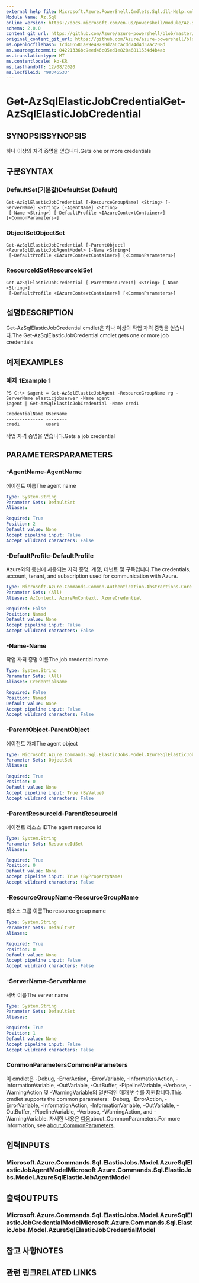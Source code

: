 ```yaml
---
external help file: Microsoft.Azure.PowerShell.Cmdlets.Sql.dll-Help.xml
Module Name: Az.Sql
online version: https://docs.microsoft.com/en-us/powershell/module/Az.sql/get-Azsqlelasticjobcredential
schema: 2.0.0
content_git_url: https://github.com/Azure/azure-powershell/blob/master/src/Sql/Sql/help/Get-AzSqlElasticJobCredential.md
original_content_git_url: https://github.com/Azure/azure-powershell/blob/master/src/Sql/Sql/help/Get-AzSqlElasticJobCredential.md
ms.openlocfilehash: 1cd466581a89e49280d2a6cacdd74d4d37ac208d
ms.sourcegitcommit: 04221336bc9eed46c05ed1e828a6811534d4b4ab
ms.translationtype: MT
ms.contentlocale: ko-KR
ms.lasthandoff: 12/08/2020
ms.locfileid: "98346533"
---
```

# <span data-ttu-id="a9e88-101">Get-AzSqlElasticJobCredential</span><span class="sxs-lookup"><span data-stu-id="a9e88-101">Get-AzSqlElasticJobCredential</span></span>

## <span data-ttu-id="a9e88-102">SYNOPSIS</span><span class="sxs-lookup"><span data-stu-id="a9e88-102">SYNOPSIS</span></span>
<span data-ttu-id="a9e88-103">하나 이상의 자격 증명을 얻습니다.</span><span class="sxs-lookup"><span data-stu-id="a9e88-103">Gets one or more credentials</span></span>

## <span data-ttu-id="a9e88-104">구문</span><span class="sxs-lookup"><span data-stu-id="a9e88-104">SYNTAX</span></span>

### <span data-ttu-id="a9e88-105">DefaultSet(기본값)</span><span class="sxs-lookup"><span data-stu-id="a9e88-105">DefaultSet (Default)</span></span>
```
Get-AzSqlElasticJobCredential [-ResourceGroupName] <String> [-ServerName] <String> [-AgentName] <String>
 [-Name <String>] [-DefaultProfile <IAzureContextContainer>] [<CommonParameters>]
```

### <span data-ttu-id="a9e88-106">ObjectSet</span><span class="sxs-lookup"><span data-stu-id="a9e88-106">ObjectSet</span></span>
```
Get-AzSqlElasticJobCredential [-ParentObject] <AzureSqlElasticJobAgentModel> [-Name <String>]
 [-DefaultProfile <IAzureContextContainer>] [<CommonParameters>]
```

### <span data-ttu-id="a9e88-107">ResourceIdSet</span><span class="sxs-lookup"><span data-stu-id="a9e88-107">ResourceIdSet</span></span>
```
Get-AzSqlElasticJobCredential [-ParentResourceId] <String> [-Name <String>]
 [-DefaultProfile <IAzureContextContainer>] [<CommonParameters>]
```

## <span data-ttu-id="a9e88-108">설명</span><span class="sxs-lookup"><span data-stu-id="a9e88-108">DESCRIPTION</span></span>
<span data-ttu-id="a9e88-109">Get-AzSqlElasticJobCredential cmdlet은 하나 이상의 작업 자격 증명을 얻습니다.</span><span class="sxs-lookup"><span data-stu-id="a9e88-109">The Get-AzSqlElasticJobCredential cmdlet gets one or more job credentials</span></span>

## <span data-ttu-id="a9e88-110">예제</span><span class="sxs-lookup"><span data-stu-id="a9e88-110">EXAMPLES</span></span>

### <span data-ttu-id="a9e88-111">예제 1</span><span class="sxs-lookup"><span data-stu-id="a9e88-111">Example 1</span></span>
```
PS C:\> $agent = Get-AzSqlElasticJobAgent -ResourceGroupName rg -ServerName elasticjobserver -Name agent
$agent | Get-AzSqlElasticJobCredential -Name cred1

CredentialName UserName
-------------- --------
cred1          user1
```

<span data-ttu-id="a9e88-112">작업 자격 증명을 얻습니다.</span><span class="sxs-lookup"><span data-stu-id="a9e88-112">Gets a job credential</span></span>

## <span data-ttu-id="a9e88-113">PARAMETERS</span><span class="sxs-lookup"><span data-stu-id="a9e88-113">PARAMETERS</span></span>

### <span data-ttu-id="a9e88-114">-AgentName</span><span class="sxs-lookup"><span data-stu-id="a9e88-114">-AgentName</span></span>
<span data-ttu-id="a9e88-115">에이전트 이름</span><span class="sxs-lookup"><span data-stu-id="a9e88-115">The agent name</span></span>

```yaml
Type: System.String
Parameter Sets: DefaultSet
Aliases:

Required: True
Position: 2
Default value: None
Accept pipeline input: False
Accept wildcard characters: False
```

### <span data-ttu-id="a9e88-116">-DefaultProfile</span><span class="sxs-lookup"><span data-stu-id="a9e88-116">-DefaultProfile</span></span>
<span data-ttu-id="a9e88-117">Azure와의 통신에 사용되는 자격 증명, 계정, 테넌트 및 구독입니다.</span><span class="sxs-lookup"><span data-stu-id="a9e88-117">The credentials, account, tenant, and subscription used for communication with Azure.</span></span>

```yaml
Type: Microsoft.Azure.Commands.Common.Authentication.Abstractions.Core.IAzureContextContainer
Parameter Sets: (All)
Aliases: AzContext, AzureRmContext, AzureCredential

Required: False
Position: Named
Default value: None
Accept pipeline input: False
Accept wildcard characters: False
```

### <span data-ttu-id="a9e88-118">-Name</span><span class="sxs-lookup"><span data-stu-id="a9e88-118">-Name</span></span>
<span data-ttu-id="a9e88-119">작업 자격 증명 이름</span><span class="sxs-lookup"><span data-stu-id="a9e88-119">The job credential name</span></span>

```yaml
Type: System.String
Parameter Sets: (All)
Aliases: CredentialName

Required: False
Position: Named
Default value: None
Accept pipeline input: False
Accept wildcard characters: False
```

### <span data-ttu-id="a9e88-120">-ParentObject</span><span class="sxs-lookup"><span data-stu-id="a9e88-120">-ParentObject</span></span>
<span data-ttu-id="a9e88-121">에이전트 개체</span><span class="sxs-lookup"><span data-stu-id="a9e88-121">The agent object</span></span>

```yaml
Type: Microsoft.Azure.Commands.Sql.ElasticJobs.Model.AzureSqlElasticJobAgentModel
Parameter Sets: ObjectSet
Aliases:

Required: True
Position: 0
Default value: None
Accept pipeline input: True (ByValue)
Accept wildcard characters: False
```

### <span data-ttu-id="a9e88-122">-ParentResourceId</span><span class="sxs-lookup"><span data-stu-id="a9e88-122">-ParentResourceId</span></span>
<span data-ttu-id="a9e88-123">에이전트 리소스 ID</span><span class="sxs-lookup"><span data-stu-id="a9e88-123">The agent resource id</span></span>

```yaml
Type: System.String
Parameter Sets: ResourceIdSet
Aliases:

Required: True
Position: 0
Default value: None
Accept pipeline input: True (ByPropertyName)
Accept wildcard characters: False
```

### <span data-ttu-id="a9e88-124">-ResourceGroupName</span><span class="sxs-lookup"><span data-stu-id="a9e88-124">-ResourceGroupName</span></span>
<span data-ttu-id="a9e88-125">리소스 그룹 이름</span><span class="sxs-lookup"><span data-stu-id="a9e88-125">The resource group name</span></span>

```yaml
Type: System.String
Parameter Sets: DefaultSet
Aliases:

Required: True
Position: 0
Default value: None
Accept pipeline input: False
Accept wildcard characters: False
```

### <span data-ttu-id="a9e88-126">-ServerName</span><span class="sxs-lookup"><span data-stu-id="a9e88-126">-ServerName</span></span>
<span data-ttu-id="a9e88-127">서버 이름</span><span class="sxs-lookup"><span data-stu-id="a9e88-127">The server name</span></span>

```yaml
Type: System.String
Parameter Sets: DefaultSet
Aliases:

Required: True
Position: 1
Default value: None
Accept pipeline input: False
Accept wildcard characters: False
```

### <span data-ttu-id="a9e88-128">CommonParameters</span><span class="sxs-lookup"><span data-stu-id="a9e88-128">CommonParameters</span></span>
<span data-ttu-id="a9e88-129">이 cmdlet은 -Debug, -ErrorAction, -ErrorVariable, -InformationAction, -InformationVariable, -OutVariable, -OutBuffer, -PipelineVariable, -Verbose, -WarningAction 및 -WarningVariable의 일반적인 매개 변수를 지원합니다.</span><span class="sxs-lookup"><span data-stu-id="a9e88-129">This cmdlet supports the common parameters: -Debug, -ErrorAction, -ErrorVariable, -InformationAction, -InformationVariable, -OutVariable, -OutBuffer, -PipelineVariable, -Verbose, -WarningAction, and -WarningVariable.</span></span> <span data-ttu-id="a9e88-130">자세한 내용은 [다음](http://go.microsoft.com/fwlink/?LinkID=113216)about_CommonParameters.</span><span class="sxs-lookup"><span data-stu-id="a9e88-130">For more information, see [about_CommonParameters](http://go.microsoft.com/fwlink/?LinkID=113216).</span></span>

## <span data-ttu-id="a9e88-131">입력</span><span class="sxs-lookup"><span data-stu-id="a9e88-131">INPUTS</span></span>

### <span data-ttu-id="a9e88-132">Microsoft.Azure.Commands.Sql.ElasticJobs.Model.AzureSqlElasticJobAgentModel</span><span class="sxs-lookup"><span data-stu-id="a9e88-132">Microsoft.Azure.Commands.Sql.ElasticJobs.Model.AzureSqlElasticJobAgentModel</span></span>

## <span data-ttu-id="a9e88-133">출력</span><span class="sxs-lookup"><span data-stu-id="a9e88-133">OUTPUTS</span></span>

### <span data-ttu-id="a9e88-134">Microsoft.Azure.Commands.Sql.ElasticJobs.Model.AzureSqlElasticJobCredentialModel</span><span class="sxs-lookup"><span data-stu-id="a9e88-134">Microsoft.Azure.Commands.Sql.ElasticJobs.Model.AzureSqlElasticJobCredentialModel</span></span>

## <span data-ttu-id="a9e88-135">참고 사항</span><span class="sxs-lookup"><span data-stu-id="a9e88-135">NOTES</span></span>

## <span data-ttu-id="a9e88-136">관련 링크</span><span class="sxs-lookup"><span data-stu-id="a9e88-136">RELATED LINKS</span></span>
